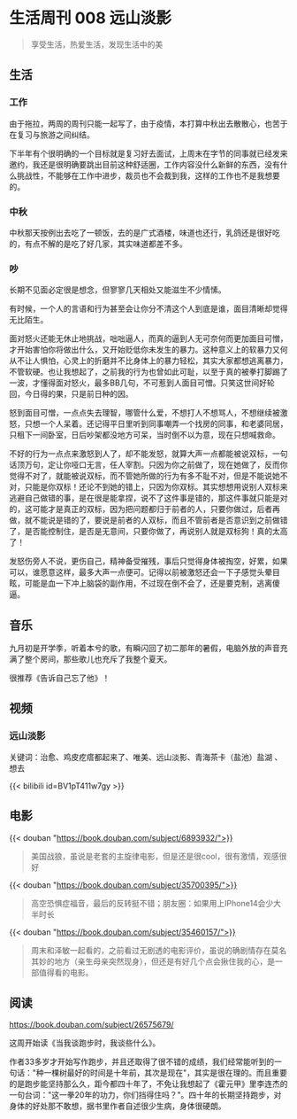 # 生活周刊 008 远山淡影

> 享受生活，热爱生活，发现生活中的美

## 生活

### 工作
由于拖拉，两周的周刊只能一起写了，由于疫情，本打算中秋出去散散心，也苦于在复习与旅游之间纠结。

下半年有个很明确的一个目标就是复习好去面试，上周末在字节的同事就已经发来邀约，我还是很明确要跳出目前这种舒适圈，工作内容没什么新鲜的东西，没有什么挑战性，不能够在工作中进步，裁员也不会裁到我，这样的工作也不是我想要的。

### 中秋
中秋那天按例出去吃了一顿饭，去的是广式酒楼，味道也还行，乳鸽还是很好吃的，有点不解的是吃了好几家，其实味道都差不多。

### 吵
长期不见面必定很是想念，但寥寥几天相处又能滋生不少情愫。

有时候，一个人的言语和行为甚至会让你分不清这个人到底是谁，面目清晰却觉得无比陌生。

面对怒火还能无休止地挑战，咄咄逼人，而真的逼到人无可奈何而更加面目可憎，才开始害怕你将做出什么，又开始贬低你未发生的暴力。这种意义上的软暴力又何从不让人惧怕，心灵上的折磨并不比身体上的暴力轻松，其实大家都想逃离暴力，不管软硬。也让我想起了，之前我的行为也曾如此可耻，以至于真的被拳打脚踢了一波，才懂得面对怒火，最多BB几句，不可惹到人面目可憎。只笑这世间好轮回，今日得的果，只是前日种的因。

怒到面目可憎，一点点失去理智，哪管什么爱，不想打人不想骂人，不想继续被激怒，只想一个人呆着。还记得平日里听到同事嘲弄一个找房的同事，和老婆同居，只租下一间卧室，日后吵架都没地方可呆，当时倒不以为意，现在只想喊救命。

不好的行为一点点来激怒到人了，却不能发怒，就算大声一点都能被说双标，一句话顶万句，定让你哑口无言，任人宰割。只因为你之前做了，现在她做了，反而你觉得不对了，就能被说双标，而不管她所做的行为有多不耻不对，但是不能说她不对，只能是你双标！还论不到她的错上，只因为你双标。其实想想用说别人双标来逃避自己做错的事，是在很是能拿捏，说不了这件事是错的，那这件事就只能是对的，这可能才是真正的双标，因为把问题都归于前者的人，只要你做过，后者再做，就不能说是错的了，要说是前者的人双标，而且不管前者是否意识到之前做错了，是否能控制住，是否是无意间，只要你做了，再说别人就是双标狗！真的太高了！

发怒伤旁人不说，更伤自己，精神备受摧残，事后只觉得身体被掏空，好累，如果可以，谁愿意这样，最多大声一点便可。记得以前被激怒还会一下子感觉头晕目眩，可能是血一下冲上脑袋的副作用，不过现在倒不会了，还是要克制，逃离傻逼。

## 音乐

九月初是开学季，听着本兮的歌，有瞬闪回了初二那年的暑假，电脑外放的声音充满了整个房间，那些歌儿也充斥了我整个夏天。

很推荐《告诉自己忘了他》！

## 视频

### 远山淡影
关键词：治愈、鸡皮疙瘩都起来了、唯美、远山淡影、青海茶卡（盐池）盐湖 、想去

{{< bilibili id=BV1pT411w7gy >}}

## 电影
{{< douban "https://book.douban.com/subject/6893932/">}}

> 美国战狼，虽说是老套的主旋律电影，但是还是很cool，很有激情，观感很好

{{< douban "https://book.douban.com/subject/35700395/">}}

> 高空恐惧症福音，最后的反转挺不错；朋友圈：如果用上IPhone14会少大半时长

{{< douban "https://book.douban.com/subject/35460157/">}}

> 周末和泽敏一起看的，之前看过无剧透的电影评价，虽说的确剧情存在莫名其妙的地方（亲生母亲突然现身），但还是有好几个点会揪住我的心，是一部值得看的电影。

## 阅读
<https://book.douban.com/subject/26575679/>

这周开始读《当我谈跑步时，我谈些什么》。

作者33多岁才开始写作跑步，并且还取得了很不错的成绩，我们经常能听到的一句话："种一棵树最好的时间是十年前，其次是现在"，其实是很在理的。而且重要的是跑步能坚持那么久，距今都四十年了，不免让我想起了《霍元甲》里李连杰的一句台词："这一拳20年的功力，你们挡得住吗？"。四十年的长期坚持跑步，对身体的好处那不敢想，据书里作者自述很少生病，身体很硬朗。
